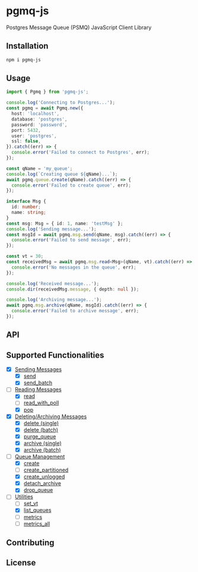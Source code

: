 # pgmq-js

Postgres Message Queue (PSMQ) JavaScript Client Library

## Installation

```bash
npm i pgmq-js
```

## Usage

```ts
import { Pgmq } from 'pgmq-js';

console.log('Connecting to Postgres...');
const pgmq = await Pgmq.new({
  host: 'localhost',
  database: 'postgres',
  password: 'password',
  port: 5432,
  user: 'postgres',
  ssl: false,
}).catch((err) => {
  console.error('Failed to connect to Postgres', err);
});

const qName = 'my_queue';
console.log(`Creating queue ${qName}...`);
await pgmq.queue.create(qName).catch((err) => {
  console.error('Failed to create queue', err);
});

interface Msg {
  id: number;
  name: string;
}
const msg: Msg = { id: 1, name: 'testMsg' };
console.log('Sending message...');
const msgId = await pgmq.msg.send(qName, msg).catch((err) => {
  console.error('Failed to send message', err);
});

const vt = 30;
const receivedMsg = await pgmq.msg.read<Msg>(qName, vt).catch((err) => {
  console.error('No messages in the queue', err);
});

console.log('Received message...');
console.dir(receivedMsg.message, { depth: null });

console.log('Archiving message...');
await pgmq.msg.archive(qName, msgId).catch((err) => {
  console.error('Failed to archive message', err);
});
```

## API

## Supported Functionalities

- [x] [Sending Messages](https://tembo-io.github.io/pgmq/api/sql/functions/#sending-messages)
  - [x] [send](https://tembo-io.github.io/pgmq/api/sql/functions/#send)
  - [x] [send_batch](https://tembo-io.github.io/pgmq/api/sql/functions/#send_batch)
- [ ] [Reading Messages](https://tembo-io.github.io/pgmq/api/sql/functions/#reading-messages)
  - [x] [read](https://tembo-io.github.io/pgmq/api/sql/functions/#read)
  - [ ] [read_with_poll](https://tembo-io.github.io/pgmq/api/sql/functions/#read_with_poll)
  - [x] [pop](https://tembo-io.github.io/pgmq/api/sql/functions/#pop)
- [x] [Deleting/Archiving Messages](https://tembo-io.github.io/pgmq/api/sql/functions/#deletingarchiving-messages)
  - [x] [delete (single)](https://tembo-io.github.io/pgmq/api/sql/functions/#delete-single)
  - [x] [delete (batch)](https://tembo-io.github.io/pgmq/api/sql/functions/#delete-batch)
  - [x] [purge_queue](https://tembo-io.github.io/pgmq/api/sql/functions/#purge_queue)
  - [x] [archive (single)](https://tembo-io.github.io/pgmq/api/sql/functions/#archive-single)
  - [x] [archive (batch)](https://tembo-io.github.io/pgmq/api/sql/functions/#archive-batch)
- [ ] [Queue Management](https://tembo-io.github.io/pgmq/api/sql/functions/#queue-management)
  - [x] [create](https://tembo-io.github.io/pgmq/api/sql/functions/#create)
  - [ ] [create_partitioned](https://tembo-io.github.io/pgmq/api/sql/functions/#create_partitioned)
  - [x] [create_unlogged](https://tembo-io.github.io/pgmq/api/sql/functions/#create_unlogged)
  - [x] [detach_archive](https://tembo-io.github.io/pgmq/api/sql/functions/#detach_archive)
  - [x] [drop_queue](https://tembo-io.github.io/pgmq/api/sql/functions/#drop_queue)
- [ ] [Utilities](https://tembo-io.github.io/pgmq/api/sql/functions/#utilities)
  - [ ] [set_vt](https://tembo-io.github.io/pgmq/api/sql/functions/#set_vt)
  - [x] [list_queues](https://tembo-io.github.io/pgmq/api/sql/functions/#list_queues)
  - [ ] [metrics](https://tembo-io.github.io/pgmq/api/sql/functions/#metrics)
  - [ ] [metrics_all](https://tembo-io.github.io/pgmq/api/sql/functions/#metrics_all)

## Contributing

## License

